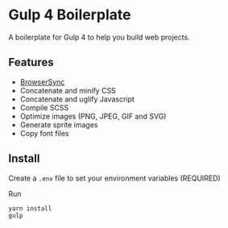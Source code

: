 # Gulp 4 Boilerplate
A boilerplate for Gulp 4 to help you build web projects.

## Features
- [BrowserSync](https://www.browsersync.io/)
- Concatenate and minify CSS
- Concatenate and uglify Javascript
- Compile SCSS
- Optimize images (PNG, JPEG, GIF and SVG)
- Generate sprite images
- Copy font files

## Install
Create a `.env` file to set your environment variables (REQUIRED)

Run

    yarn install
    gulp
